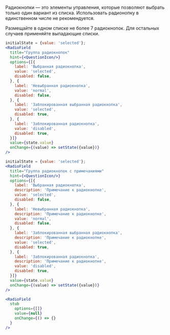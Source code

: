 Радиокнопки — это элементы управления, которые позволяют выбрать только один вариант из списка. Использовать радионопку в единственном числе не рекомендуется.

Размещайте в одном списке не более 7 радиокнопок. Для остальных случаев применяйте выпадающие списки.

```jsx
initialState = {value: 'selected'};
<RadioField
  title="Группа радиокнопок"
  hint={<QuestionIcon/>}
  options={[{
    label: 'Выбранная радиокнопка',
    value: 'selected',
    disabled: false,
  }, {
    label: 'Невыбранная радиокнопка',
    value: 'normal',
    disabled: false,
  }, {
    label: 'Заблокированная выбранная радиокнопка',
    value: 'selected',
    disabled: true,
  }, {
    label: 'Заблокированная радиокнопка',
    value: 'disabled',
    disabled: true,
  }]}
  value={state.value}
  onChange={(value) => setState({value})}
/>
```

```jsx
initialState = {value: 'selected'};
<RadioField
  title="Группа радиокнопок с примечаниями"
  hint={<QuestionIcon/>}
  options={[{
    label: 'Выбранная радиокнопка',
    description: 'Примечание к радиокнопке',
    value: 'selected',
    disabled: false,
  }, {
    label: 'Невыбранная радиокнопка',
    description: 'Примечание к радиокнопке',
    value: 'normal',
    disabled: false,
  }, {
    label: 'Заблокированная выбранная радиокнопка',
    description: 'Примечание к радиокнопке',
    value: 'selected',
    disabled: true,
  }, {
    label: 'Заблокированная радиокнопка',
    description: 'Примечание к радиокнопке',
    value: 'disabled',
    disabled: true,
  }]}
  value={state.value}
  onChange={(value) => setState({value})}
/>
```

```jsx
<RadioField
  stub
    options={[]}
    value={null}
    onChange={() => {}
  }
/>
```
